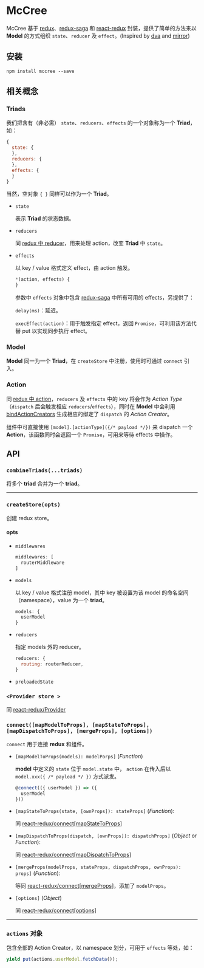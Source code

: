 # McCree

McCree 基于 [redux](https://github.com/reactjs/redux)、[redux-saga](https://github.com/redux-saga/redux-saga) 和 [react-redux](https://github.com/reactjs/react-redux) 封装，提供了简单的方法来以 **Model** 的方式组织 `state`、`reducer` 及 `effect`。(Inspired by [dva](https://github.com/dvajs/dva) and [mirror](https://github.com/mirrorjs/mirror))

## 安装

```
npm install mccree --save
```

## 相关概念

### Triads

我们把含有（非必需） `state`、`reducers`、`effects` 的一个对象称为一个 **Triad**，如：

```javascript
{
  state: {
  },
  reducers: {
  },
  effects: {
  }
}
```

当然，空对象 `{ }` 同样可以作为一个 **Triad**。

* `state`

  表示 **Triad** 的状态数据。

* `reducers`

  同 [redux 中 reducer](https://redux.js.org/docs/basics/Reducers.html)，用来处理 action，改变 **Triad** 中 `state`。

* `effects`

  以 key / value 格式定义 effect，由 action 触发。

  ```javascript
  *(action, effects) {
  }
  ```

  参数中 `effects` 对象中包含 [redux-saga](https://redux-saga.js.org/docs/api/index.html) 中所有可用的 effects，另提供了：

  `delay(ms)`：延迟。

  `execEffect(action)`：用于触发指定 effect，返回 `Promise`，可利用该方法代替 put 以实现同步执行 effect。

### Model

**Model** 同一为一个 **Triad**，在 `createStore` 中注册，使用时可通过 `connect` 引入。

### Action

同 [redux 中 action](https://redux.js.org/docs/basics/Actions.html)，`reducers` 及 `effects` 中的 key 将会作为 *Action Type*（`dispatch` 后会触发相应 `reducers`/`effects`），同时在 **Model** 中会利用 [bindActionCreators](https://redux.js.org/docs/api/bindActionCreators.html) 生成相应的绑定了 `dispatch` 的 *Action Creator*。

组件中可直接使用 `[model].[actionType]({/* payload */})` 来 dispatch 一个 **Action**，该函数同时会返回一个 `Promise`，可用来等待 effects 中操作。

## API

### `combineTriads(...triads)`

将多个 **triad** 合并为一个 **triad**。

---

### `createStore(opts)`

创建 redux store。

#### opts

* `middlewares`

  ```javascript
  middlewares: [
    routerMiddleware
  ]
  ```

* `models`

  以 key / value 格式注册 model，其中 key 被设置为该 model 的命名空间（namespace），value 为一个 **triad**。

  ```javascript
  models: {
    userModel
  }
  ```

* `reducers`

  指定 models 外的 reducer。

  ```javascript
  reducers: {
    routing: routerReducer,
  }
  ```

* `preloadedState`

### `<Provider store >`

  同 [react-redux/Provider](https://github.com/reactjs/react-redux/blob/master/docs/api.md#provider-store)

### `connect([mapModelToProps], [mapStateToProps], [mapDispatchToProps], [mergeProps], [options])`

`connect` 用于连接 **redux** 和组件。

* `[mapModelToProps(models): modelPorps]` (*Function*)

  **model** 中定义的 `state` 位于 `model.state` 中， `action` 在传入后以 `model.xxx({ /* payload */ })` 方式派发。

  ```javascript
  @connect(({ userModel }) => ({
    userModel
  }))
  ```

* `[mapStateToProps(state, [ownProps]): stateProps]` (*Function*):

  同 [react-redux/connect[mapStateToProps]](https://github.com/reactjs/react-redux/blob/master/docs/api.md#connectmapstatetoprops-mapdispatchtoprops-mergeprops-options)

* `[mapDispatchToProps(dispatch, [ownProps]): dispatchProps]` (*Object* or *Function*):

  同 [react-redux/connect[mapDispatchToProps]](https://github.com/reactjs/react-redux/blob/master/docs/api.md#connectmapstatetoprops-mapdispatchtoprops-mergeprops-options)

* `[mergeProps(modelProps, stateProps, dispatchProps, ownProps): props]` (*Function*):

  等同 [react-redux/connect[mergeProps]](https://github.com/reactjs/react-redux/blob/master/docs/api.md#connectmapstatetoprops-mapdispatchtoprops-mergeprops-options)，添加了 `modelProps`。

* `[options]` (*Object*)

  同 [react-redux/connect[options]](https://github.com/reactjs/react-redux/blob/master/docs/api.md#connectmapstatetoprops-mapdispatchtoprops-mergeprops-options)
  
---

### `actions` 对象

包含全部的 Action Creator，以 namespace 划分，可用于 `effects` 等处，如：

```javascript
yield put(actions.userModel.fetchData());
```
